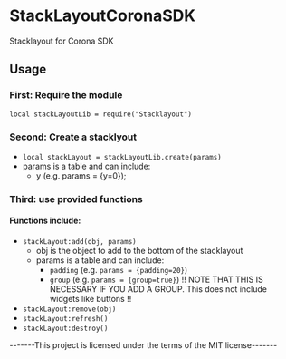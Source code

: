 # StackLayoutCoronaSDK
Stacklayout for Corona SDK

## Usage
### First: Require the module
`local stackLayoutLib = require("Stacklayout")`
### Second: Create a stacklyout
- `local stackLayout = stackLayoutLib.create(params)`
- params is a table and can include:
  - y (e.g. params = {y=0});
  
### Third: use provided functions
#### Functions include:
- `stackLayout:add(obj, params)`
  - obj is the object to add to the bottom of the stacklayout
  - params is a table and can include:
    - `padding` (e.g. `params = {padding=20}`)
    - `group` (e.g. `params = {group=true}`) !! NOTE THAT THIS IS NECESSARY IF YOU ADD A GROUP. This does not include widgets like buttons !!
- `stackLayout:remove(obj)`
- `stackLayout:refresh()`
- `stackLayout:destroy()`

-------This project is licensed under the terms of the MIT license-------
